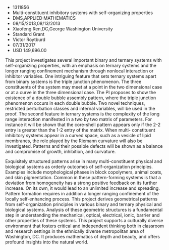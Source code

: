 
* 1311856
* Multi-constituent inhibitory systems with self-organizing properties
* DMS,APPLIED MATHEMATICS
* 08/15/2013,08/13/2013
* Xiaofeng Ren,DC,George Washington University
* Standard Grant
* Victor Roytburd
* 07/31/2017
* USD 149,696.00

This project investigates several important binary and ternary systems with
self-organizing properties, with an emphasis on ternary systems and the longer
ranging confinement mechanism through nonlocal interaction or inhibitor
variables. One intriguing feature that sets ternary systems apart from binary
systems is the triple junction phenomenon. The three constituents of the system
may meet at a point in the two dimensional case or at a curve in the three
dimensional case. The PI proposes to show the existence of a double bubble
assembly pattern, where the triple junction phenomenon occurs in each double
bubble. Two novel techniques, restricted perturbation classes and internal
variables, will be used in the proof. The second feature in ternary systems is
the complexity of the long range interaction manifested in a two by two matrix
of parameters. For instance it will be shown that the core-shell pattern appears
only if the 2-2 entry is greater than the 1-2 entry of the matrix. When multi-
constituent inhibitory systems appear in a curved space, such as a vesicle of
lipid membranes, the role played by the Riemann curvature will also be
investigated. Patterns and their possible defects will be shown as a balance and
compromise of growth, inhibition, and curvature.

Exquisitely structured patterns arise in many multi-constituent physical and
biological systems as orderly outcomes of self-organization principles. Examples
include morphological phases in block copolymers, animal coats, and skin
pigmentation. Common in these pattern-forming systems is that a deviation from
homogeneity has a strong positive feedback on its further increase. On its own,
it would lead to an unlimited increase and spreading. Pattern formation requires
in addition a longer ranging confinement of the locally self-enhancing process.
This project derives geometrical patterns from self-organization principles in
various binary and ternary physical and biological systems. Analysis of these
geometric structures is a fundamental step in understanding the mechanical,
optical, electrical, ionic, barrier and other properties of these systems. This
project supports a culturally diverse environment that fosters critical and
independent thinking both in classroom and research settings in the ethnically
diverse metropolitan area of Washington, DC. It produces mathematics of depth
and beauty, and offers profound insights into the natural world.
